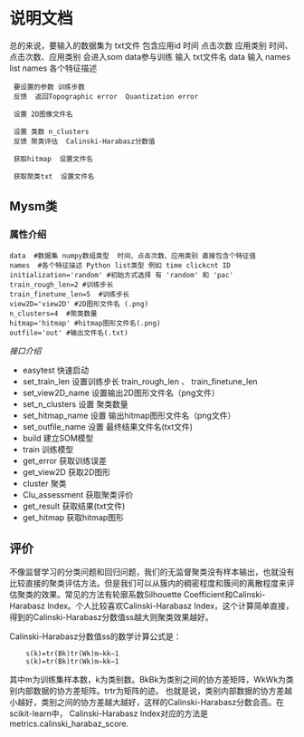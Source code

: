 
# 说明文档


总的来说，要输入的数据集为  txt文件 包含应用id 时间  点击次数  应用类别
     时间、点击次数、应用类别 会进入som  data参与训练
     输入 txt文件名  data
     输入 names list  names 各个特征描述

     要设置的参数 训练步数
     反馈  返回Topographic error  Quantization error

     设置 2D图像文件名

     设置 类数 n_clusters
     反馈 聚类评估  Calinski-Harabasz分数值

     获取hitmap  设置文件名

     获取聚类txt  设置文件名
## Mysm类
### 属性介绍
```
data  #数据集 numpy数组类型  时间、点击次数、应用类别 直接包含个特征值
names  #各个特征描述 Python list类型 例如 time clickcnt ID 
initialization='random' #初始方式选择 有 'random' 和 'pac'
train_rough_len=2 #训练步长 
train_finetune_len=5  #训练步长
view2D='view2D' #2D图形文件名 (.png)
n_clusters=4  #聚类数量
hitmap='hitmap' #hitmap图形文件名(.png)
outfile='out' #输出文件名(.txt)
```
    
*接口介绍*
- easytest 快速启动
- set_train_len  设置训练步长  train_rough_len    、 train_finetune_len
- set_view2D_name 设置输出2D图形文件名（png文件）
- set_n_clusters  设置 聚类数量
- set_hitmap_name  设置 输出hitmap图形文件名（png文件）
- set_outfile_name  设置 最终结果文件名(txt文件)
- build  建立SOM模型
- train  训练模型
- get_error  获取训练误差
- get_view2D  获取2D图形
- cluster   聚类
- Clu_assessment  获取聚类评价
- get_result    获取结果(txt文件)
- get_hitmap    获取hitmap图形



## 评价 
不像监督学习的分类问题和回归问题，我们的无监督聚类没有样本输出，也就没有比较直接的聚类评估方法。但是我们可以从簇内的稠密程度和簇间的离散程度来评估聚类的效果。常见的方法有轮廓系数Silhouette Coefficient和Calinski-Harabasz Index。个人比较喜欢Calinski-Harabasz Index，这个计算简单直接，得到的Calinski-Harabasz分数值ss越大则聚类效果越好。

Calinski-Harabasz分数值ss的数学计算公式是：
```
    s(k)=tr(Bk)tr(Wk)m−kk−1
    s(k)=tr(Bk)tr(Wk)m−kk−1
```
其中m为训练集样本数，k为类别数。BkBk为类别之间的协方差矩阵，WkWk为类别内部数据的协方差矩阵。trtr为矩阵的迹。
也就是说，类别内部数据的协方差越小越好，类别之间的协方差越大越好，这样的Calinski-Harabasz分数会高。在scikit-learn中， Calinski-Harabasz Index对应的方法是metrics.calinski_harabaz_score.